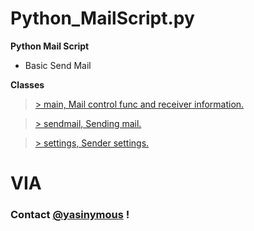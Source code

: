 # Python_MailScript.py

**Python Mail Script**

- Basic Send Mail

**Classes**

>[> main, Mail control func and receiver information. ](https://github.com/Yasinymous/Python_MailScript/blob/main/main.py)

>[> sendmail, Sending mail.](https://github.com/Yasinymous/Python_MailScript/blob/main/sendmail.py)

>[> settings, Sender settings.](https://github.com/Yasinymous/Python_MailScript/blob/main/settings.py)

# VIA
### Contact [@yasinymous](mailto:ysnakyz55@gmail.com) !

